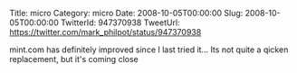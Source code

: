 Title: micro
Category: micro
Date: 2008-10-05T00:00:00
Slug: 2008-10-05T00:00:00
TwitterId: 947370938
TweetUrl: https://twitter.com/mark_philpot/status/947370938

mint.com has definitely improved since I last tried it...  Its not quite a qicken replacement, but it's coming close